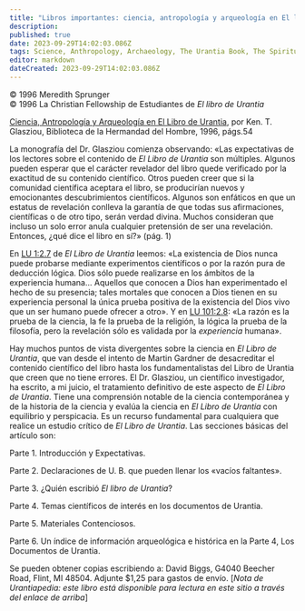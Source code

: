 ```yaml
---
title: "Libros importantes: ciencia, antropología y arqueología en El libro de Urantia"
description: 
published: true
date: 2023-09-29T14:02:03.086Z
tags: Science, Anthropology, Archaeology, The Urantia Book, The Spiritual Fellowship Journal, Spiritual Fellowship, article
editor: markdown
dateCreated: 2023-09-29T14:02:03.086Z
---
```


<p class="v-card v-sheet theme--light grey lighten-3 px-2">© 1996 Meredith Sprunger<br>© 1996 La Christian Fellowship de Estudiantes de <i>El libro de Urantia</i></p>


[Ciencia, Antropología y Arqueología en El Libro de Urantia](/es/book/Ken_Glasziou/Science_Anthropology_and_Archaeology_in_The_Urantia_Book), por Ken. T. Glasziou, Biblioteca de la Hermandad del Hombre, 1996, págs.54

La monografía del Dr. Glasziou comienza observando: «Las expectativas de los lectores sobre el contenido de _El Libro de Urantia_ son múltiples. Algunos pueden esperar que el carácter revelador del libro quede verificado por la exactitud de su contenido científico. Otros pueden creer que si la comunidad científica aceptara el libro, se producirían nuevos y emocionantes descubrimientos científicos. Algunos son enfáticos en que un estatus de revelación conlleva la garantía de que todas sus afirmaciones, científicas o de otro tipo, serán verdad divina. Muchos consideran que incluso un solo error anula cualquier pretensión de ser una revelación. Entonces, ¿qué dice el libro en sí?» (pág. 1)

En [LU 1:2.7](/es/The_Urantia_Book/1#p2_7) de _El Libro de Urantia_ leemos: «La existencia de Dios nunca puede probarse mediante experimentos científicos o por la razón pura de deducción lógica. Dios sólo puede realizarse en los ámbitos de la experiencia humana... Aquellos que conocen a Dios han experimentado el hecho de su presencia; tales mortales que conocen a Dios tienen en su experiencia personal la única prueba positiva de la existencia del Dios vivo que un ser humano puede ofrecer a otro». Y en [LU 101:2.8](/es/The_Urantia_Book/101#p2_8): «La razón es la prueba de la ciencia, la fe la prueba de la religión, la lógica la prueba de la filosofía, pero la revelación sólo es validada por la _experiencia_ humana».

Hay muchos puntos de vista divergentes sobre la ciencia en _El Libro de Urantia_, que van desde el intento de Martin Gardner de desacreditar el contenido científico del libro hasta los fundamentalistas del Libro de Urantia que creen que no tiene errores. El Dr. Glasziou, un científico investigador, ha escrito, a mi juicio, el tratamiento definitivo de este aspecto de _El Libro de Urantia_. Tiene una comprensión notable de la ciencia contemporánea y de la historia de la ciencia y evalúa la ciencia en _El Libro de Urantia_ con equilibrio y perspicacia. Es un recurso fundamental para cualquiera que realice un estudio crítico de _El Libro de Urantia_. Las secciones básicas del artículo son:

Parte 1. Introducción y Expectativas.

Parte 2. Declaraciones de U. B. que pueden llenar los «vacíos faltantes».

Parte 3. ¿Quién escribió _El libro de Urantia_?

Parte 4. Temas científicos de interés en los documentos de Urantia.

Parte 5. Materiales Contenciosos.

Parte 6. Un índice de información arqueológica e histórica en la Parte 4, Los Documentos de Urantia.

Se pueden obtener copias escribiendo a: David Biggs, G4040 Beecher Road, Flint, MI 48504. Adjunte \$1,25 para gastos de envío. [_Nota de Urantiapedia: este libro está disponible para lectura en este sitio a través del enlace de arriba_]

